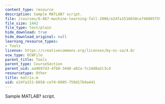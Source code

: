 ```yaml
---
content_type: resource
description: Sample MATLAB? script.
file: /courses/6-867-machine-learning-fall-2006/e24fa1516658ce746005759d17b9a441_matrix.m
file_size: 1442
file_type: text/plain
hide_download: true
hide_download_original: null
learning_resource_types:
- Tools
license: https://creativecommons.org/licenses/by-nc-sa/4.0/
ocw_type: OCWFile
parent_title: Tools
parent_type: CourseSection
parent_uid: aa969743-4fb0-3448-a02a-7c24d8a2c3cd
resourcetype: Other
title: matrix.m
uid: e24fa151-6658-ce74-6005-759d17b9a441
---
```

Sample MATLAB? script.